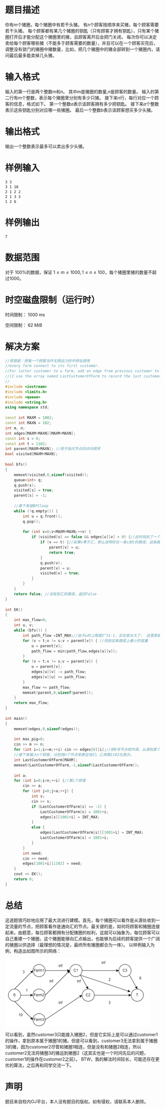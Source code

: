 # 题目描述
你有$m$个猪圈，每个猪圈中有若干头猪。 有$n$个顾客按顺序来买猪，每个顾客需要若干头猪。 每个顾客都有某几个猪圈的钥匙（只有顾客才拥有钥匙），只有某个猪圈打开后才能分配这个猪圈里的猪，且顾客离开后会把门关闭。
每次你可以决定卖给每个顾客哪些猪（不能多于顾客需要的数量），并且可以在一个顾客买完后，调整没有锁门的猪圈中猪数量，比如，把几个猪圈中的猪全部转到一个猪圈内，请问最后最多能卖掉几头猪。

# 输入格式
输入的第一行是两个整数$m$和$n$。 其中$m$是猪圈的数量,$n$是顾客的数量。
输入的第二行有$m$个整数，表示每个猪圈里分别有多少只猪。
接下来$n$行，每行对应一个顾客的信息，格式如下。
第一个整数$a$表示该顾客拥有多少把钥匙。
接下来$a$个整数表示这些钥匙分别对应哪一些猪圈。
最后一个整数$b$表示该顾客想买多少头猪。

# 输出格式
输出一个整数表示最多可以卖出多少头猪。

# 样例输入
```
3 3
3 1 10
2 1 2 2
2 1 3 3
1 2 6
```
# 样例输出
```
7
```
# 数据范围
对于 100%的数据，保证 $1\leq m \leq 1000, 1 \leq n \leq 100$，每个猪圈里猪的数量不超过$1000$。

# 时空磁盘限制（运行时）
时间限制： 1000 ms

空间限制： 62 MiB
# 解决方案
```cpp
//思路是：把每一个顾客当作无限运力的中转站使用
//every farm connect to its first customer. 
//For latter customer to a farm, add an edge from previous customer to him with capacity INT_MAX
//(I use the array named LastCustomerOfFarm to record the last customer)
//
#include <iostream>
#include <limits.h>
#include <queue>
#include <string.h>
using namespace std;
 
const int MAXM = 1002;
const int MAXN = 102;
int m, n;
int edges[MAXM+MAXN][MAXM+MAXN];
const int s = 0;
const int t = 1102;
int parent[MAXM+MAXN]; //用于指代节点的访问顺序
bool visited[MAXM+MAXN];

bool bfs()
{
    memset(visited,0,sizeof(visited));
    queue<int> q;
    q.push(s);
    visited[s] = true;
    parent[s] = -1;

    //接下来是BFSloop
    while (!q.empty()) {
        int u = q.front();
        q.pop();

        for (int v=0;v<MAXM+MAXN;++v) {
            if (visited[v] == false && edges[u][v] > 0) {//此时找到了一个可以更新距离信息的节点
                if (v == t) {//如果v等于汇，那么说明存在一条s到t的路径，这条路径被parent数组记录下来了。只需返回即可。
                    parent[v] = u;
                    return true;
                }
                q.push(v);
                parent[v] = u;
                visited[v] = true;
            }
        }
    }
    return false; //没有到汇的路径，返回false
}

int EK()
{
    int max_flow=0;
    int u, v;
    while (bfs()) {
        int path_flow =INT_MAX;//由于w的上限是2^31-1，实在是太大了， 这里直接调用limits库的INT_MAX
        for (v = t;v != s;v = parent[v]) { //找到这条路径上最小的容量
            u = parent[v];
            path_flow = min(path_flow,edges[u][v]);
        }
        for (v = t;v != s;v = parent[v]) {
            u = parent[v];
            edges[u][v] -= path_flow;
            edges[v][u] += path_flow;
        }
        max_flow += path_flow;
        memset(parent,0,sizeof(parent));
    }
    return max_flow;
}

int main()
{
    memset(edges,0,sizeof(edges));
    
    int max_pig=0;
    cin >> m >> n;
    for (int i=1;i<=m;++i) cin >> edges[0][i];//把0号节点视作源，从源到某个点代表猪圈的猪数
    //接下来输入n个顾客，分别用n个节点来表征他们。汇用第1102位表示。
    int LastCustomerOfFarm[MAXM];
    memset(LastCustomerOfFarm,-1,sizeof(LastCustomerOfFarm));

    int a;
    for (int i=0;i<n;++i) {//第i个顾客
        cin >> a;
        for (int j=0;j<a;++j) {
            int s;
            cin >> s;
            if (LastCustomerOfFarm[s] == -1) {
                LastCustomerOfFarm[s] = 1001+i;
                edges[s][1001+i] = INT_MAX;
            }
            else {
                edges[LastCustomerOfFarm[s]][1001+i] = INT_MAX;
                LastCustomerOfFarm[s] = 1001+i;
            }
        }
        int need;
        cin >> need;
        edges[1001+i][1102] = need;
    }
    cout << EK();
    return 0;
}
```
# 总结
这道题很巧妙地应用了最大流进行建模。首先，每个猪圈可以看作是从源处收到一定流量的节点，把顾客看作是通向汇的节点。最关键的是，如何将顾客和猪圈连接起来。由题意，每位顾客都拥有分配猪圈的权利，这就可以抽象为，每位顾客可以自己重建一个猪圈，这个猪圈能够向汇点输出，也能够为后续的顾客提供一个广阔的猪圈以供选择（最理想的情况是，最终所有猪圈都合为一体）。
以样例输入为例，构造出如图所示的网络：

![link](./example.png)

可以看到，虽然customer3只能接入猪圈2，但是它实际上是可以通过customer1的操作，拿到原本属于猪圈1的猪。但是可以看到，customer3无法拿到属于猪圈3的猪，因为customer2尽管和猪圈1相连，但是没有和猪圈2相连，所以customer2无法将猪圈3的猪运到猪圈2（这其实也是一个时间先后的问题，customer1的操作在customer2之前）。
BTW，我的解法时间较长，可能还存在更优的算法，之后再和同学交流一下。
# 声明
题目来自校内OJ平台，本人没有题目的版权。如有侵权，请联系本人删除。
